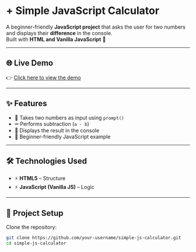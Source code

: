 # + Simple JavaScript Calculator

A beginner-friendly **JavaScript project** that asks the user for two numbers and displays their **difference** in the console.  
Built with **HTML and Vanilla JavaScript** 🚀  

---

## 🌐 Live Demo  
👉 [Click here to view the demo](https://your-username.github.io/simple-js-calculator/)  

---


## ✨ Features  
- 🔢 Takes two numbers as input using `prompt()`  
- ➖ Performs subtraction (`a - b`)  
- 📜 Displays the result in the console  
- 🎯 Beginner-friendly JavaScript example  

---

## 🛠️ Technologies Used  
- ⚡ **HTML5** – Structure  
- ⚡ **JavaScript (Vanilla JS)** – Logic  

---

## 📂 Project Setup  

Clone the repository:  

```bash
git clone https://github.com/your-username/simple-js-calculator.git
cd simple-js-calculator
